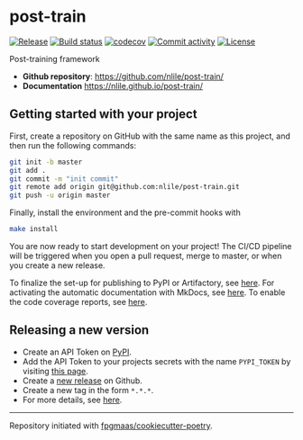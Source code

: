 # post-train

[![Release](https://img.shields.io/github/v/release/nlile/post-train)](https://img.shields.io/github/v/release/nlile/post-train)
[![Build status](https://img.shields.io/github/actions/workflow/status/nlile/post-train/master.yml?branch=master)](https://github.com/nlile/post-train/actions/workflows/master.yml?query=branch%3Amaster)
[![codecov](https://codecov.io/gh/nlile/post-train/branch/master/graph/badge.svg)](https://codecov.io/gh/nlile/post-train)
[![Commit activity](https://img.shields.io/github/commit-activity/m/nlile/post-train)](https://img.shields.io/github/commit-activity/m/nlile/post-train)
[![License](https://img.shields.io/github/license/nlile/post-train)](https://img.shields.io/github/license/nlile/post-train)

Post-training framework

- **Github repository**: <https://github.com/nlile/post-train/>
- **Documentation** <https://nlile.github.io/post-train/>

## Getting started with your project

First, create a repository on GitHub with the same name as this project, and then run the following commands:

```bash
git init -b master
git add .
git commit -m "init commit"
git remote add origin git@github.com:nlile/post-train.git
git push -u origin master
```

Finally, install the environment and the pre-commit hooks with

```bash
make install
```

You are now ready to start development on your project!
The CI/CD pipeline will be triggered when you open a pull request, merge to master, or when you create a new release.

To finalize the set-up for publishing to PyPI or Artifactory, see [here](https://fpgmaas.github.io/cookiecutter-poetry/features/publishing/#set-up-for-pypi).
For activating the automatic documentation with MkDocs, see [here](https://fpgmaas.github.io/cookiecutter-poetry/features/mkdocs/#enabling-the-documentation-on-github).
To enable the code coverage reports, see [here](https://fpgmaas.github.io/cookiecutter-poetry/features/codecov/).

## Releasing a new version

- Create an API Token on [PyPI](https://pypi.org/).
- Add the API Token to your projects secrets with the name `PYPI_TOKEN` by visiting [this page](https://github.com/nlile/post-train/settings/secrets/actions/new).
- Create a [new release](https://github.com/nlile/post-train/releases/new) on Github.
- Create a new tag in the form `*.*.*`.
- For more details, see [here](https://fpgmaas.github.io/cookiecutter-poetry/features/cicd/#how-to-trigger-a-release).

---

Repository initiated with [fpgmaas/cookiecutter-poetry](https://github.com/fpgmaas/cookiecutter-poetry).
